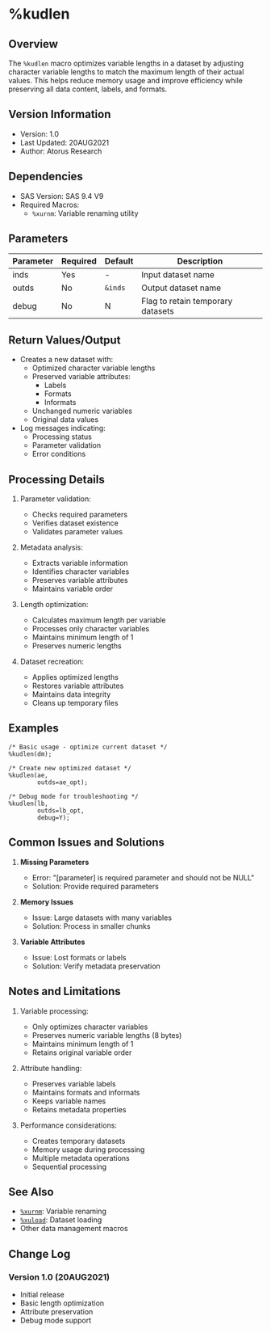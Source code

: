 # %kudlen

## Overview
The `%kudlen` macro optimizes variable lengths in a dataset by adjusting character variable lengths to match the maximum length of their actual values. This helps reduce memory usage and improve efficiency while preserving all data content, labels, and formats.

## Version Information
- Version: 1.0
- Last Updated: 20AUG2021
- Author: Atorus Research

## Dependencies
- SAS Version: SAS 9.4 V9
- Required Macros:
  - `%xurnm`: Variable renaming utility

## Parameters
| Parameter | Required | Default | Description |
|-----------|----------|---------|-------------|
| inds | Yes | - | Input dataset name |
| outds | No | `&inds` | Output dataset name |
| debug | No | N | Flag to retain temporary datasets |

## Return Values/Output
- Creates a new dataset with:
  - Optimized character variable lengths
  - Preserved variable attributes:
    - Labels
    - Formats
    - Informats
  - Unchanged numeric variables
  - Original data values
- Log messages indicating:
  - Processing status
  - Parameter validation
  - Error conditions

## Processing Details
1. Parameter validation:
   - Checks required parameters
   - Verifies dataset existence
   - Validates parameter values

2. Metadata analysis:
   - Extracts variable information
   - Identifies character variables
   - Preserves variable attributes
   - Maintains variable order

3. Length optimization:
   - Calculates maximum length per variable
   - Processes only character variables
   - Maintains minimum length of 1
   - Preserves numeric lengths

4. Dataset recreation:
   - Applies optimized lengths
   - Restores variable attributes
   - Maintains data integrity
   - Cleans up temporary files

## Examples
```sas
/* Basic usage - optimize current dataset */
%kudlen(dm);

/* Create new optimized dataset */
%kudlen(ae,
        outds=ae_opt);

/* Debug mode for troubleshooting */
%kudlen(lb,
        outds=lb_opt,
        debug=Y);
```

## Common Issues and Solutions
1. **Missing Parameters**
   - Error: "[parameter] is required parameter and should not be NULL"
   - Solution: Provide required parameters

2. **Memory Issues**
   - Issue: Large datasets with many variables
   - Solution: Process in smaller chunks

3. **Variable Attributes**
   - Issue: Lost formats or labels
   - Solution: Verify metadata preservation

## Notes and Limitations
1. Variable processing:
   - Only optimizes character variables
   - Preserves numeric variable lengths (8 bytes)
   - Maintains minimum length of 1
   - Retains original variable order

2. Attribute handling:
   - Preserves variable labels
   - Maintains formats and informats
   - Keeps variable names
   - Retains metadata properties

3. Performance considerations:
   - Creates temporary datasets
   - Memory usage during processing
   - Multiple metadata operations
   - Sequential processing

## See Also
- [`%xurnm`](/man/global/xurnm.md): Variable renaming
- [`%xuload`](/man/global/xuload.md): Dataset loading
- Other data management macros

## Change Log
### Version 1.0 (20AUG2021)
- Initial release
- Basic length optimization
- Attribute preservation
- Debug mode support 
